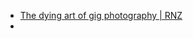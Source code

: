 - [The dying art of gig photography | RNZ](https://www.rnz.co.nz/national/programmes/nights/audio/2018974628/the-dying-art-of-gig-photography)
-